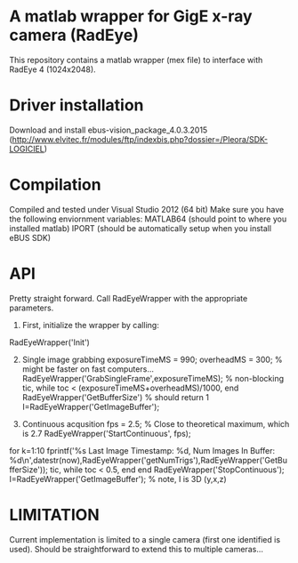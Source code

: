 A matlab wrapper for GigE x-ray camera (RadEye)
====================

This repository contains a matlab wrapper (mex file) to interface with RadEye 4 (1024x2048).

Driver installation
===================
Download and install ebus-vision_package_4.0.3.2015 (http://www.elvitec.fr/modules/ftp/indexbis.php?dossier=/Pleora/SDK-LOGICIEL)


Compilation 
====
Compiled and tested under Visual Studio 2012 (64 bit)
Make sure you have the following enviornment variables:
MATLAB64 (should point to where you installed matlab)
IPORT (should be automatically setup when you install eBUS SDK)

API
=====
Pretty straight forward. Call RadEyeWrapper with the appropriate parameters.

1) First, initialize the wrapper by calling:

RadEyeWrapper('Init')

2) Single image grabbing
exposureTimeMS = 990;
overheadMS = 300; % might be faster on fast computers...
RadEyeWrapper('GrabSingleFrame',exposureTimeMS); % non-blocking
tic, while toc < (exposureTimeMS+overheadMS)/1000, end
RadEyeWrapper('GetBufferSize') % should return 1
I=RadEyeWrapper('GetImageBuffer');

3) Continuous acqusition
fps = 2.5; % Close to theoretical maximum, which is 2.7
RadEyeWrapper('StartContinuous', fps);

for k=1:10
    fprintf('%s Last Image Timestamp: %d, Num Images In Buffer: %d\n',datestr(now),RadEyeWrapper('getNumTrigs'),RadEyeWrapper('GetBufferSize'));
    tic, while toc < 0.5, end
end
RadEyeWrapper('StopContinuous');
I=RadEyeWrapper('GetImageBuffer'); % note, I is 3D (y,x,z)

LIMITATION
===========

Current implementation is limited to a single camera (first one identified is used).
Should be straightforward to extend this to multiple cameras...
